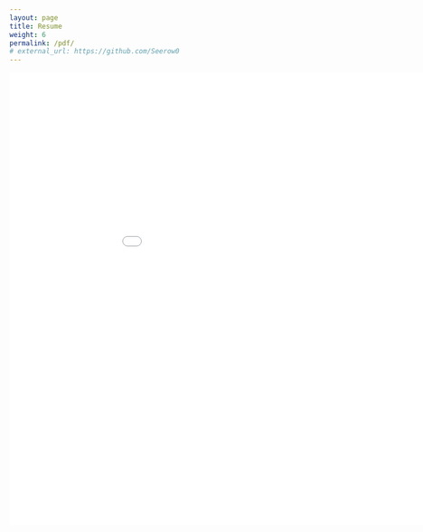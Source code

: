 ```yaml
---
layout: page
title: Resume
weight: 6
permalink: /pdf/
# external_url: https://github.com/Seerow0
---
```


<iframe src="/pdf/sample-resume.pdf" style="width:1000px; height:800px;" frameborder="0" allowfullscreen></iframe>

